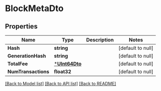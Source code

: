 # BlockMetaDto

## Properties
Name | Type | Description | Notes
------------ | ------------- | ------------- | -------------
**Hash** | **string** |  | [default to null]
**GenerationHash** | **string** |  | [default to null]
**TotalFee** | [***UInt64Dto**](UInt64DTO.md) |  | [default to null]
**NumTransactions** | **float32** |  | [default to null]

[[Back to Model list]](../README.md#documentation-for-models) [[Back to API list]](../README.md#documentation-for-api-endpoints) [[Back to README]](../README.md)


